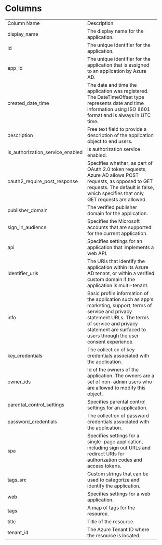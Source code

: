 # Columns  

<table>
	<tr><td>Column Name</td><td>Description</td></tr>
	<tr><td>display_name</td><td>The display name for the application.</td></tr>
	<tr><td>id</td><td>The unique identifier for the application.</td></tr>
	<tr><td>app_id</td><td>The unique identifier for the application that is assigned to an application by Azure AD.</td></tr>
	<tr><td>created_date_time</td><td>The date and time the application was registered. The DateTimeOffset type represents date and time information using ISO 8601 format and is always in UTC time.</td></tr>
	<tr><td>description</td><td>Free text field to provide a description of the application object to end users.</td></tr>
	<tr><td>is_authorization_service_enabled</td><td>Is authorization service enabled.</td></tr>
	<tr><td>oauth2_require_post_response</td><td>Specifies whether, as part of OAuth 2.0 token requests, Azure AD allows POST requests, as opposed to GET requests. The default is false, which specifies that only GET requests are allowed.</td></tr>
	<tr><td>publisher_domain</td><td>The verified publisher domain for the application.</td></tr>
	<tr><td>sign_in_audience</td><td>Specifies the Microsoft accounts that are supported for the current application.</td></tr>
	<tr><td>api</td><td>Specifies settings for an application that implements a web API.</td></tr>
	<tr><td>identifier_uris</td><td>The URIs that identify the application within its Azure AD tenant, or within a verified custom domain if the application is multi-tenant.</td></tr>
	<tr><td>info</td><td>Basic profile information of the application such as app's marketing, support, terms of service and privacy statement URLs. The terms of service and privacy statement are surfaced to users through the user consent experience.</td></tr>
	<tr><td>key_credentials</td><td>The collection of key credentials associated with the application.</td></tr>
	<tr><td>owner_ids</td><td>Id of the owners of the application. The owners are a set of non-admin users who are allowed to modify this object.</td></tr>
	<tr><td>parental_control_settings</td><td>Specifies parental control settings for an application.</td></tr>
	<tr><td>password_credentials</td><td>The collection of password credentials associated with the application.</td></tr>
	<tr><td>spa</td><td>Specifies settings for a single-page application, including sign out URLs and redirect URIs for authorization codes and access tokens.</td></tr>
	<tr><td>tags_src</td><td>Custom strings that can be used to categorize and identify the application.</td></tr>
	<tr><td>web</td><td>Specifies settings for a web application.</td></tr>
	<tr><td>tags</td><td>A map of tags for the resource.</td></tr>
	<tr><td>title</td><td>Title of the resource.</td></tr>
	<tr><td>tenant_id</td><td>The Azure Tenant ID where the resource is located.</td></tr>
</table>